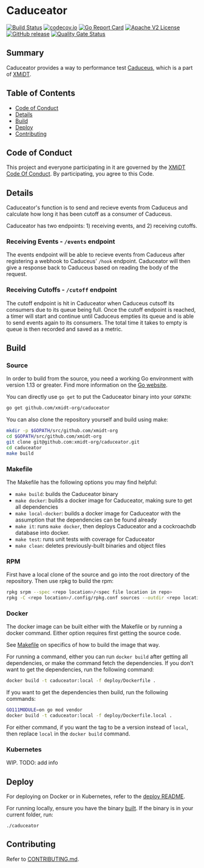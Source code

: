 # Caduceator

[![Build Status](https://github.com/xmidt-org/caduceator/workflows/CI/badge.svg)](https://github.com/xmidt-org/caduceator/actions)
[![codecov.io](http://codecov.io/github/xmidt-org/caduceator/coverage.svg?branch=main)](http://codecov.io/github/xmidt-org/caduceator?branch=main)
[![Go Report Card](https://goreportcard.com/badge/github.com/xmidt-org/caduceator)](https://goreportcard.com/report/github.com/xmidt-org/caduceator)
[![Apache V2 License](http://img.shields.io/badge/license-Apache%20V2-blue.svg)](https://github.com/xmidt-org/caduceator/blob/main/LICENSE)
[![GitHub release](https://img.shields.io/github/release/xmidt-org/caduceator.svg)](CHANGELOG.md)
[![Quality Gate Status](https://sonarcloud.io/api/project_badges/measure?project=xmidt-org_caduceator&metric=alert_status)](https://sonarcloud.io/dashboard?id=xmidt-org_caduceator)


## Summary

Caduceator provides a way to performance test [Caduceus](https://github.com/xmidt-org/caduceus),
which is a part of [XMiDT]((https://github.com/xmidt-org/xmidt)).

## Table of Contents

- [Code of Conduct](#code-of-conduct)
- [Details](#details)
- [Build](#build)
- [Deploy](#deploy)
- [Contributing](#contributing)

## Code of Conduct

This project and everyone participating in it are governed by the [XMiDT Code Of Conduct](https://xmidt.io/code_of_conduct/). 
By participating, you agree to this Code.

## Details
Caduceator's function is to send and recieve events from Caduceus and calculate how long it has been cutoff as a consumer of Caduceus.

Caduceator has two endpoints: 1) receiving events, and 2) receiving cutoffs.

### Receiving Events - `/events` endpoint
The events endpoint will be able to recieve events from Caduceus after registering a webhook to Caduceus' `/hook` endpoint. Caduceator will then give a response back to Caduceus based on reading the body of the request.

### Receiving Cutoffs - `/cutoff` endpoint
The cutoff endpoint is hit in Caduceator when Caduceus cutsoff its consumers due to its queue being full. Once the cutoff endpoint is reached, a timer will start and continue until Caduceus empties its queue and is able to send events again to its consumers. The total time it takes to empty is queue is then recorded and saved as a metric.


## Build

### Source

In order to build from the source, you need a working Go environment with 
version 1.13 or greater. Find more information on the [Go website](https://golang.org/doc/install).

You can directly use `go get` to put the Caduceator binary into your `GOPATH`:
```bash
go get github.com/xmidt-org/caduceator
```

You can also clone the repository yourself and build using make:

```bash
mkdir -p $GOPATH/src/github.com/xmidt-org
cd $GOPATH/src/github.com/xmidt-org
git clone git@github.com:xmidt-org/caduceator.git
cd caduceator
make build
```

### Makefile

The Makefile has the following options you may find helpful:
* `make build`: builds the Caduceator binary
* `make docker`: builds a docker image for Caduceator, making sure to get all 
   dependencies
* `make local-docker`: builds a docker image for Caduceator with the assumption
   that the dependencies can be found already
* `make it`: runs `make docker`, then deploys Caduceator and a cockroachdb 
   database into docker.
* `make test`: runs unit tests with coverage for Caduceator
* `make clean`: deletes previously-built binaries and object files

### RPM

First have a local clone of the source and go into the root directory of the 
repository.  Then use rpkg to build the rpm:
```bash
rpkg srpm --spec <repo location>/<spec file location in repo>
rpkg -C <repo location>/.config/rpkg.conf sources --outdir <repo location>'
```

### Docker

The docker image can be built either with the Makefile or by running a docker 
command.  Either option requires first getting the source code.

See [Makefile](#Makefile) on specifics of how to build the image that way.

For running a command, either you can run `docker build` after getting all 
dependencies, or make the command fetch the dependencies.  If you don't want to 
get the dependencies, run the following command:
```bash
docker build -t caduceator:local -f deploy/Dockerfile .
```
If you want to get the dependencies then build, run the following commands:
```bash
GO111MODULE=on go mod vendor
docker build -t caduceator:local -f deploy/Dockerfile.local .
```

For either command, if you want the tag to be a version instead of `local`, 
then replace `local` in the `docker build` command.

### Kubernetes

WIP. TODO: add info

## Deploy

For deploying on Docker or in Kubernetes, refer to the [deploy README](https://github.com/xmidt-org/codex-deploy/tree/main/deploy/README.md).

For running locally, ensure you have the binary [built](#Source). If the binary 
is in your current folder, run:
```
./caduceator
```

## Contributing

Refer to [CONTRIBUTING.md](CONTRIBUTING.md).
